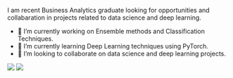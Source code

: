 

I am recent Business Analytics graduate looking for opportunities and collabaration in projects related to data science and deep learning.
- 🔭 I’m currently working on Ensemble methods and Classification Techniques.
- 🌱 I’m currently learning Deep Learning techniques using PyTorch.
- 🤝 I’m looking to collaborate on data science and deep learning projects. 




[<img src="https://img.shields.io/badge/twitter-%231DA1F2.svg?&style=for-the-badge&logo=twitter&logoColor=white" />](https://twitter.com/ShambhaviChati)  [<img src="https://img.shields.io/badge/linkedin-%230077B5.svg?&style=for-the-badge&logo=linkedin&logoColor=white" />](https://www.linkedin.com/in/shambhavichati/) 


